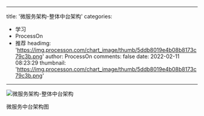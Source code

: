 
---
title: '微服务架构-整体中台架构'
categories: 
 - 学习
 - ProcessOn
 - 推荐
headimg: 'https://img.processon.com/chart_image/thumb/5ddb8019e4b08b8173c79c3b.png'
author: ProcessOn
comments: false
date: 2022-02-11 08:23:29
thumbnail: 'https://img.processon.com/chart_image/thumb/5ddb8019e4b08b8173c79c3b.png'
---

<div>   
<img class="thumb" alt="微服务架构-整体中台架构" src="https://img.processon.com/chart_image/thumb/5ddb8019e4b08b8173c79c3b.png" referrerpolicy="no-referrer">
<p>微服务中台架构图</p>  
</div>
            